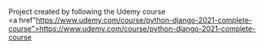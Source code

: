 Project created by following the Udemy course <br>
<a href"https://www.udemy.com/course/python-django-2021-complete-course">https://www.udemy.com/course/python-django-2021-complete-course</a>
